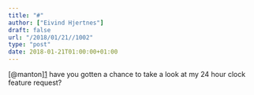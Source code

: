 ```yaml
---
title: "#"
author: ["Eivind Hjertnes"]
draft: false
url: "/2018/01/21//1002"
type: "post"
date: 2018-01-21T01:00:00+01:00
---
```


[@manton][1](https://micro.blog/manton) have you gotten a chance to
take a look at my 24 hour clock feature request?
